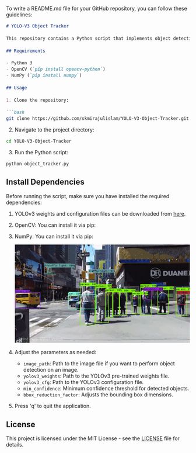 To write a README.md file for your GitHub repository, you can follow these guidelines:

```markdown
# YOLO-V3 Object Tracker

This repository contains a Python script that implements object detection using YOLOv3 (You Only Look Once) and tracks the detected objects in real-time using a webcam or video stream.

## Requirements

- Python 3
- OpenCV (`pip install opencv-python`)
- NumPy (`pip install numpy`)

## Usage

1. Clone the repository:

```bash
git clone https://github.com/skmirajulislam/YOLO-V3-Object-Tracker.git
```

2. Navigate to the project directory:

```bash
cd YOLO-V3-Object-Tracker
```

3. Run the Python script:

```bash
python object_tracker.py
```

## Install Dependencies

Before running the script, make sure you have installed the required dependencies:

1. YOLOv3 weights and configuration files can be downloaded from [here](https://pjreddie.com/darknet/yolo/).
2. OpenCV: You can install it via pip:
3. NumPy: You can install it via pip:

   ![YOLO](https://github.com/skmirajulislam/YOLO-V3-Object-Tracker/raw/master/YOLO.gif)


5. Adjust the parameters as needed:
   - `image_path`: Path to the image file if you want to perform object detection on an image.
   - `yolov3_weights`: Path to the YOLOv3 pre-trained weights file.
   - `yolov3_cfg`: Path to the YOLOv3 configuration file.
   - `min_confidence`: Minimum confidence threshold for detected objects.
   - `bbox_reduction_factor`: Adjusts the bounding box dimensions.
   
6. Press 'q' to quit the application.


## License

This project is licensed under the MIT License - see the [LICENSE](LICENSE) file for details.


